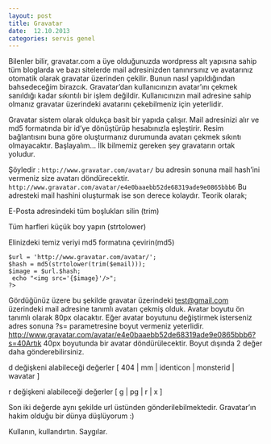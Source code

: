 ```yaml
---
layout: post
title: Gravatar
date:  12.10.2013
categories: servis genel
---
```


Bilenler bilir, gravatar.com a üye olduğunuzda wordpress alt yapısına sahip tüm bloglarda ve bazı sitelerde mail adresinizden tanınırsınız ve avatarınız otomatik olarak gravatar üzerinden çekilir. Bunun nasıl yapıldığından bahsedeceğim birazcık. Gravatar’dan kullanıcınızın avatar’ını çekmek sanıldığı kadar sıkıntılı bir işlem değildir. Kullanıcınızın mail adresine sahip olmanız gravatar üzerindeki avatarını çekebilmeniz için yeterlidir.


Gravatar sistem olarak oldukça basit bir yapıda çalışır. Mail adresinizi alır ve md5 formatında bir id’ye dönüştürüp hesabınızla eşleştirir. Resim bağlantısını buna göre oluşturmanız durumunda avatarı çekmek sıkıntı olmayacaktır. Başlayalım… İlk bilmemiz gereken şey gravatarın ortak yoludur.

Şöyledir : `http://www.gravatar.com/avatar/` bu adresin sonuna mail hash’ini vermeniz size avatarı döndürecektir. `http://www.gravatar.com/avatar/e4e0baaebb52de68319ade9e0865bbb6` Bu adresteki mail hashini oluşturmak ise son derece kolaydır. Teorik olarak;

E-Posta adresindeki tüm boşlukları silin (trim)

Tüm harfleri küçük boy yapın (strtolower)

Elinizdeki temiz veriyi md5 formatına çevirin(md5)


``` <?php $email='test@gmail.com';
$url = 'http://www.gravatar.com/avatar/';
$hash = md5(strtolower(trim($email)));
$image = $url.$hash;
 echo "<img src='{$image}'/>";
?>
 ```

Gördüğünüz üzere bu şekilde gravatar üzerindeki test@gmail.com üzerindeki mail adresine tanımlı avatarı çekmiş olduk. Avatar boyutu ön tanımlı olarak 80px olacaktır. Eğer avatar boyutunu değiştirmek isterseniz adres sonuna ?s= parametresine boyut vermeniz yeterlidir. http://www.gravatar.com/avatar/e4e0baaebb52de68319ade9e0865bbb6?s=40Artık 40px boyutunda bir avatar döndürülecektir. Boyut dışında 2 değer daha gönderebilirsiniz.

d değişkeni alabileceği değerler [ 404 | mm | identicon | monsterid | wavatar ]

r değişkeni alabileceği değerler [ g | pg | r | x ]

Son iki değerde aynı şekilde url üstünden gönderilebilmektedir. Gravatar’ın hakim olduğu bir dünya düşlüyorum :)

Kullanın, kullandırtın. Saygılar.